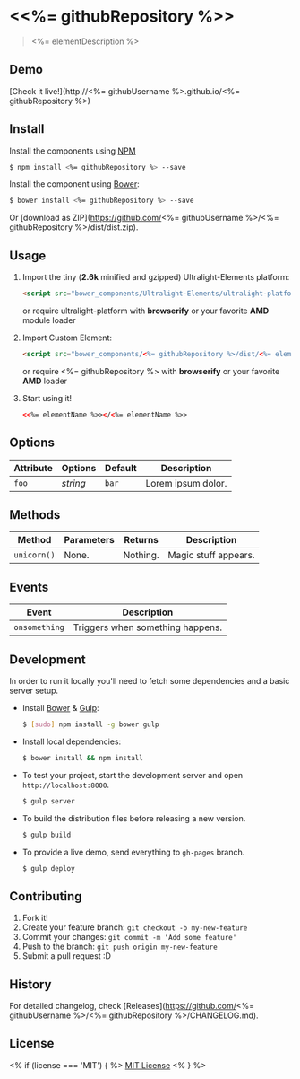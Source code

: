 # &lt;<%= githubRepository %>&gt;

> <%= elementDescription %>

## Demo

[Check it live!](http://<%= githubUsername %>.github.io/<%= githubRepository %>)

## Install
Install the components using [NPM](http://www.npmjs.org)

```sh
$ npm install <%= githubRepository %> --save
```

Install the component using [Bower](http://bower.io/):

```sh
$ bower install <%= githubRepository %> --save
```

Or [download as ZIP](https://github.com/<%= githubUsername %>/<%= githubRepository %>/dist/dist.zip).

## Usage

1. Import the tiny (**2.6k** minified and gzipped) Ultralight-Elements platform:

    ```html
    <script src="bower_components/Ultralight-Elements/ultralight-platform.min.js"></script>
    ```

    or require ultralight-platform with **browserify** or your favorite **AMD** module loader

2. Import Custom Element:

    ```html
    <script src="bower_components/<%= githubRepository %>/dist/<%= elementName %>.min.js">
    ```

    or require <%= githubRepository %> with **browserify** or your favorite **AMD** loader

3. Start using it!

    ```html
    <<%= elementName %>></<%= elementName %>>
    ```

## Options

Attribute     | Options     | Default      | Description
---           | ---         | ---          | ---
`foo`         | *string*    | `bar`        | Lorem ipsum dolor.

## Methods

Method        | Parameters   | Returns     | Description
---           | ---          | ---         | ---
`unicorn()`   | None.        | Nothing.    | Magic stuff appears.

## Events

Event         | Description
---           | ---
`onsomething` | Triggers when something happens.

## Development

In order to run it locally you'll need to fetch some dependencies and a basic server setup.

* Install [Bower](http://bower.io/) & [Gulp](http://gulpjs.com/):

    ```sh
    $ [sudo] npm install -g bower gulp
    ```

* Install local dependencies:

    ```sh
    $ bower install && npm install
    ```

* To test your project, start the development server and open `http://localhost:8000`.

    ```sh
    $ gulp server
    ```

* To build the distribution files before releasing a new version.

    ```sh
    $ gulp build
    ```

* To provide a live demo, send everything to `gh-pages` branch.

    ```sh
    $ gulp deploy
    ```

## Contributing

1. Fork it!
2. Create your feature branch: `git checkout -b my-new-feature`
3. Commit your changes: `git commit -m 'Add some feature'`
4. Push to the branch: `git push origin my-new-feature`
5. Submit a pull request :D

## History

For detailed changelog, check [Releases](https://github.com/<%= githubUsername %>/<%= githubRepository %>/CHANGELOG.md).

## License

<% if (license === 'MIT') { %>
[MIT License](http://opensource.org/licenses/MIT)
<% } %>

